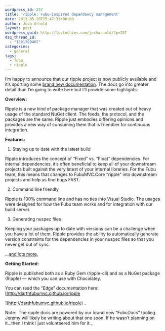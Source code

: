 ```yaml
---
wordpress_id: 257
title: 'ripple: Fubu-inspired dependency management'
date: 2013-05-20T15:47:33+00:00
author: Josh Arnold
layout: post
wordpress_guid: http://lostechies.com/josharnold/?p=257
dsq_thread_id:
  - "1301709407"
categories:
  - general
tags:
  - fubu
  - ripple
---
```

I&#8217;m happy to announce that our ripple project is now publicly available and it&#8217;s sporting some [brand new documentation](http://darthfubumvc.github.io/ripple/ripple/). The docs go into greater detail than I&#8217;m going to write here but I&#8217;ll provide some highlights:

**Overview:**

Ripple is a new kind of package manager that was created out of heavy usage of the standard NuGet client. The feeds, the protocol, and the packages are the same. Ripple just embodies differing opinions and provides a new way of consuming them that is friendlier for continuous integration.

**Features:**

1. Staying up to date with the latest build

Ripple introduces the concept of &#8220;Fixed&#8221; vs. &#8220;Float&#8221; dependencies. For internal dependencies, it&#8217;s often beneficial to keep all of your downstream projects built against the very latest of your internal libraries. For the Fubu team, this means that changes to FubuMVC.Core &#8220;ripple&#8221; into downstream projects and help us find bugs FAST.

2. Command line friendly

Ripple is 100% command line and has no ties into Visual Studio. The usages were designed for how the Fubu team works and for integration with our build server.

3. Generating nuspec files

Keeping your packages up to date with versions can be a challenge when you have a lot of them. Ripple provides the ability to automatically generate version constraints for the dependencies in your nuspec files so that you never get out of sync.

&#8230;[and lots more.](http://darthfubumvc.github.io/ripple/ripple/)

**Getting Started:**

Ripple is published both as a Ruby Gem (ripple-cli) and as a NuGet package (Ripple) &#8212; which you can use with Chocolatey.

You can read the &#8220;Edge&#8221; documentation here: [http://darthfubumvc.github.io/ripple
  
](http://darthfubumvc.github.io/ripple) _
  
Note:  The ripple docs are powered by our brand new &#8220;FubuDocs&#8221; tooling. Jeremy will likely be writing about that one soon. If he wasn&#8217;t planning on it&#8230;then I think I just volunteered him for it._
